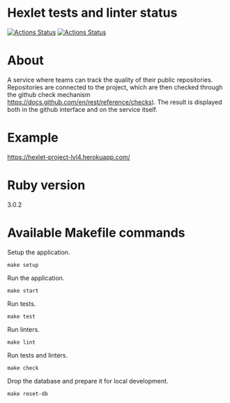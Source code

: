 Hexlet tests and linter status
==============================
[![Actions Status](https://github.com/vladimir-kozyrev/rails-project-lvl4/workflows/hexlet-check/badge.svg)](https://github.com/vladimir-kozyrev/rails-project-lvl4/actions)
[![Actions Status](https://github.com/vladimir-kozyrev/rails-project-lvl4/workflows/rails/badge.svg)](https://github.com/vladimir-kozyrev/rails-project-lvl4/actions)

About
=====
A service where teams can track the quality of their public repositories. Repositories are connected to the project, which are then checked through the github check mechanism https://docs.github.com/en/rest/reference/checks). The result is displayed both in the github interface and on the service itself.

Example
=======
https://hexlet-project-lvl4.herokuapp.com/

Ruby version
============
3.0.2

Available Makefile commands
===========================
Setup the application.
```
make setup
```

Run the application.
```
make start
```

Run tests.
```
make test
```

Run linters.
```
make lint
```

Run tests and linters.
```
make check
```

Drop the database and prepare it for local development.
```
make reset-db
```
